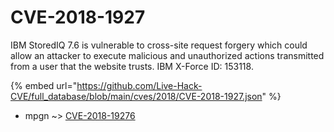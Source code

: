 # CVE-2018-1927

IBM StoredIQ 7.6 is vulnerable to cross-site request forgery which could allow an attacker to execute malicious and unauthorized actions transmitted from a user that the website trusts. IBM X-Force ID: 153118.

{% embed url="https://github.com/Live-Hack-CVE/full_database/blob/main/cves/2018/CVE-2018-1927.json" %}


* mpgn ~> [CVE-2018-19276](https://www.alice-snow.ru/2018/database/cve-2018-1927/cve-2018-19276-mpgn)